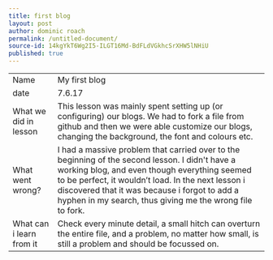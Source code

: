 ```yaml
---
title: first blog
layout: post
author: dominic roach
permalink: /untitled-document/
source-id: 14kgYkT6Wg2I5-ILGT16Md-BdFLdVGkhcSrXHW5lNHiU
published: true
---
```

<table>
  <tr>
    <td>Name</td>
    <td>My first blog</td>
  </tr>
  <tr>
    <td>date</td>
    <td>7.6.17</td>
  </tr>
  <tr>
    <td>What we did in lesson</td>
    <td>This lesson was mainly spent setting up (or configuring) our blogs. We had to fork a file from github and then we were able customize our blogs, changing the background, the font and colours etc. </td>
  </tr>
  <tr>
    <td>What went wrong?</td>
    <td>I had a massive problem that carried over to the beginning of the second lesson. I didn't have a working blog, and even though everything seemed to be perfect, it wouldn’t load. In the next lesson i discovered that it was because i forgot to add a hyphen in my search, thus giving me the wrong file to fork.</td>
  </tr>
  <tr>
    <td>What can i learn from it</td>
    <td>Check every minute detail, a small hitch can overturn the entire file, and a problem, no matter how small, is still a problem and should be focussed on.</td>
  </tr>
</table>



